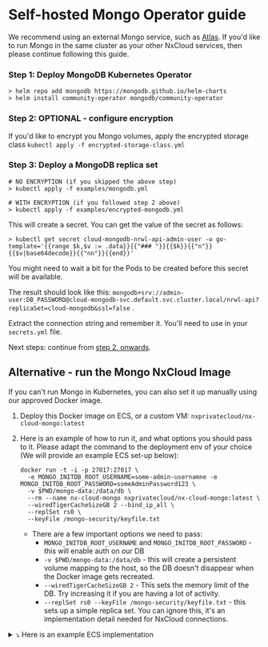 # Self-hosted Mongo Operator guide

We recommend using an external Mongo service, such as [Atlas](https://mongodb.com/atlas/). If you'd like to run Mongo in the same cluster 
as your other NxCloud services, then please continue following this guide.

### Step 1: Deploy MongoDB Kubernetes Operator

```
> helm repo add mongodb https://mongodb.github.io/helm-charts
> helm install community-operator mongodb/community-operator
```

### Step 2: OPTIONAL - configure encryption

If you'd like to encrypt you Mongo volumes, apply the encrypted storage 
class `kubectl apply -f encrypted-storage-class.yml`

### Step 3: Deploy a MongoDB replica set

```
# NO ENCRYPTION (if you skipped the above step)
> kubectl apply -f examples/mongodb.yml

# WITH ENCRYPTION (if you followed step 2 above)
> kubectl apply -f examples/encrypted-mongodb.yml
```

This will create a secret. You can get the value of the secret as follows:

```
> kubectl get secret cloud-mongodb-nrwl-api-admin-user -o go-template='{{range $k,$v := .data}}{{"### "}}{{$k}}{{"n"}}{{$v|base64decode}}{{"nn"}}{{end}}'
```

You might need to wait a bit for the Pods to be created before this secret will be available.

The result should look like
this: `mongodb+srv://admin-user:DB_PASSWORD@cloud-mongodb-svc.default.svc.cluster.local/nrwl-api?replicaSet=cloud-mongodb&ssl=false`
.

Extract the connection string and remember it. You'll need to use in your `secrets.yml` file.

Next steps: continue from [step 2. onwards](./README.md#step-2-create-a-secret).

## Alternative - run the Mongo NxCloud Image

If you can't run Mongo in Kubernetes, you can also set it up manually using our approved Docker image.

1. Deploy this Docker image on ECS, or a custom VM: `nxprivatecloud/nx-cloud-mongo:latest`
2. Here is an example of how to run it, and what options you should pass to it. Please adapt the command to the deployment env of your choice (We will provide an example ECS set-up below):
    ```shell
    docker run -t -i -p 27017:27017 \
      -e MONGO_INITDB_ROOT_USERNAME=some-admin-usernamne -e MONGO_INITDB_ROOT_PASSWORD=someAdminPassword123 \
      -v $PWD/mongo-data:/data/db \
      --rm --name nx-cloud-mongo nxprivatecloud/nx-cloud-mongo:latest \
      --wiredTigerCacheSizeGB 2 --bind_ip_all \
      --replSet rs0 \
      --keyFile /mongo-security/keyfile.txt
    ```
   
   - There are a few important options we need to pass:
     - `MONGO_INITDB_ROOT_USERNAME` and `MONGO_INITDB_ROOT_PASSWORD` - this will enable auth on our DB
     - `-v $PWD/mongo-data:/data/db` - this will create a persistent volume mapping to the host, so the DB doesn't disappear when the Docker image gets recreated.
     - `--wiredTigerCacheSizeGB 2` - This sets the memory limit of the DB. Try increasing it if you are having a lot of activity.
     - `--replSet rs0 --keyFile /mongo-security/keyfile.txt` - this sets up a simple replica set. You can ignore this, it's an implementation detail needed for NxCloud connections.


<details>
<summary>⤵️ Here is an example ECS implementation</summary>

```json
{
  "family": "nx-cloud-mongo-standalone",
  "containerDefinitions": [
    {
      "name": "NxCloudMongo",
      "image": "nxprivatecloud/nx-cloud-mongo:latest",
      "cpu": 1024,
      "memory": 3072,
      "portMappings": [
        {
          "name": "nxcloudmongo-27017-tcp",
          "containerPort": 27017,
          "hostPort": 27017,
          "protocol": "tcp"
        }
      ],
      "essential": true,
      "command": [
        "--wiredTigerCacheSizeGB",
        "3",
        "--bind_ip_all",
        "--replSet",
        "rs0",
        "--keyFile",
        "/mongo-security/keyfile.txt"
      ],
      "environment": [
        {
          "name": "MONGO_INITDB_ROOT_USERNAME",
          "value": "some-admin-user"
        },
        {
          "name": "MONGO_INITDB_ROOT_PASSWORD",
          "value": "adminPass123"
        }
      ],
      "mountPoints": [
        {
          "sourceVolume": "data",
          "containerPath": "/data/db",
          "readOnly": false
        }
      ],
      "volumesFrom": [],
      "logConfiguration": {
        "logDriver": "awslogs",
        "options": {
          "awslogs-group": "/ecs/DeployCloud",
          "awslogs-region": "us-east-1",
          "awslogs-stream-prefix": "ecs"
        }
      }
    }
  ],
  "executionRoleArn": "arn:aws:iam::623002322076:role/ecsTaskExecutionRole",
  "volumes": [
    {
      "name": "data",
      "dockerVolumeConfiguration": {
        "scope": "shared",
        "autoprovision": true,
        "driver": "local"
      }
    }
  ],
  "requiresCompatibilities": [
    "EC2"
  ],
  "cpu": "1024",
  "memory": "3072"
}
```
</details>